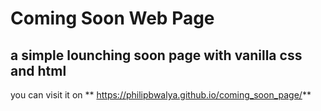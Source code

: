 # Coming Soon Web Page
## a simple lounching soon page with vanilla css and html 

you can visit it on ** https://philipbwalya.github.io/coming_soon_page/**
